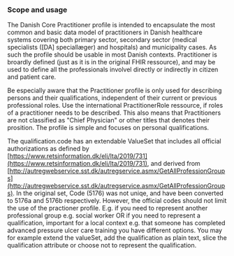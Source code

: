 ### Scope and usage
The Danish Core Practitioner profile is intended to encapsulate the most common and basic data model of practitioners in Danish healthcare systems covering both primary sector, secondary sector (medical specialists ([DA] speciallæger) and hospitals) and municipality cases. As such the profile should be usable in most Danish contexts. Practitioner is broardly defined (just as it is in the original FHIR ressource), and may be used to define all the professionals involvel directly or indirectly in citizen and patient care.

Be especially aware that the Practitioner profile is only used for describing persons and their qualifications, independent of their current or previous professional roles. Use the international PractitionerRole ressource, if roles of a practitioner needs to be described. This also means that Practitioners are not classified as "Chief Physician" or other titles that denotes their prosition. The profile is simple and focuses on personal qualifications.

The qualification.code has an extendable ValueSet that includes all official authorizations as defined by [https://www.retsinformation.dk/eli/lta/2019/731](https://www.retsinformation.dk/eli/lta/2019/731), and derived from [http://autregwebservice.sst.dk/autregservice.asmx/GetAllProfessionGroups](http://autregwebservice.sst.dk/autregservice.asmx/GetAllProfessionGroups). In the original set, Code (5176) was not uniqe, and have been converted to 5176a and 5176b respectively. However, the official codes should not limit the use of the practioner profile.
E.g. if you need to represent another professional group e.g. social worker OR if you need to represent a qualification, important for a local context e.g. that someone has completed advanced pressure ulcer care training you have different options. You may for example extend the valueSet, add the qualification as plain text, slice the qualification attribute or choose not to represent the qualification.